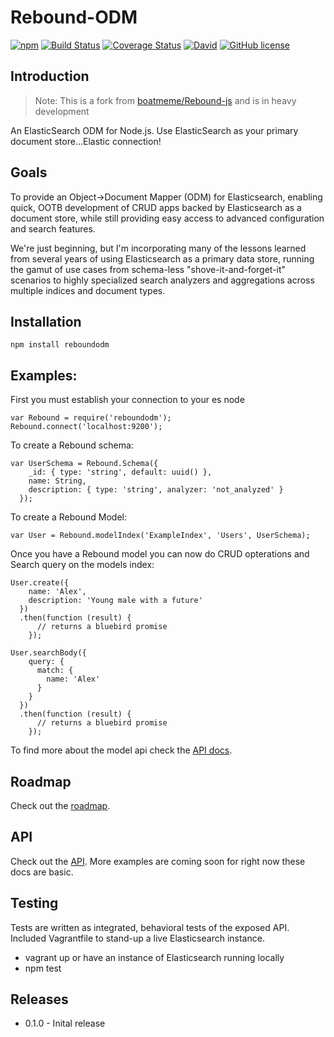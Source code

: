 # Rebound-ODM

[![npm](https://img.shields.io/npm/v/reboundodm.svg)](https://npmjs.com/reboundodm) [![Build Status](https://travis-ci.org/LucioFranco/Rebound-ODM.svg?branch=master)](https://travis-ci.org/LucioFranco/Rebound-ODM) [![Coverage Status](https://coveralls.io/repos/LucioFranco/Rebound-ODM/badge.svg?branch=master&service=github)](https://coveralls.io/github/LucioFranco/Rebound-ODM?branch=master) [![David](https://img.shields.io/david/LucioFranco/Rebound-ODM.svg)](https://github.com/LucioFranco/Rebound-ODM) [![GitHub license](https://img.shields.io/github/license/LucioFranco/Rebound-ODM.svg)](https://github.com/LucioFranco/Rebound-ODM)

## Introduction

> Note: This is a fork from [boatmeme/Rebound-js](https://github.com/boatmeme/rebound-js) and is in heavy development

An ElasticSearch ODM for Node.js. Use ElasticSearch as your primary document store...Elastic connection!

## Goals

To provide an Object->Document Mapper (ODM) for Elasticsearch, enabling quick, OOTB development of CRUD apps backed by Elasticsearch as a document store, while still providing easy access to advanced configuration and search features.

We're just beginning, but I'm incorporating many of the lessons learned from several years of using Elasticsearch as a primary data store, running the gamut of use cases from schema-less "shove-it-and-forget-it" scenarios to highly specialized search analyzers and aggregations across multiple indices and document types.

## Installation

```
npm install reboundodm
```

## Examples:

First you must establish your connection to your es node

```
var Rebound = require('reboundodm');
Rebound.connect('localhost:9200');
```

To create a Rebound schema:

```
var UserSchema = Rebound.Schema({
    _id: { type: 'string', default: uuid() },
    name: String,
    description: { type: 'string', analyzer: 'not_analyzed' }
  });
```

To create a Rebound Model:

```
var User = Rebound.modelIndex('ExampleIndex', 'Users', UserSchema);
```

Once you have a Rebound model you can now do CRUD opterations and Search query on the models index:

```
User.create({
    name: 'Alex',
    description: 'Young male with a future'
  })
  .then(function (result) {
      // returns a bluebird promise
    });

User.searchBody({
    query: {
      match: {
        name: 'Alex'
      }
    }
  })
  .then(function (result) {
      // returns a bluebird promise
    });
```

To find more about the model api check the [API docs](https://github.com/LucioFranco/Rebound-ODM/blob/master/API.md).

## Roadmap

Check out the [roadmap](https://github.com/LucioFranco/Rebound-ODM/issues/1).

## API

Check out the [API](https://github.com/LucioFranco/Rebound-ODM/blob/master/API.md). More examples are coming soon for right now these docs are basic.

## Testing

Tests are written as integrated, behavioral tests of the exposed API. Included Vagrantfile to stand-up a live Elasticsearch instance.

* vagrant up or have an instance of Elasticsearch running locally
* npm test

## Releases

  - 0.1.0 - Inital release
